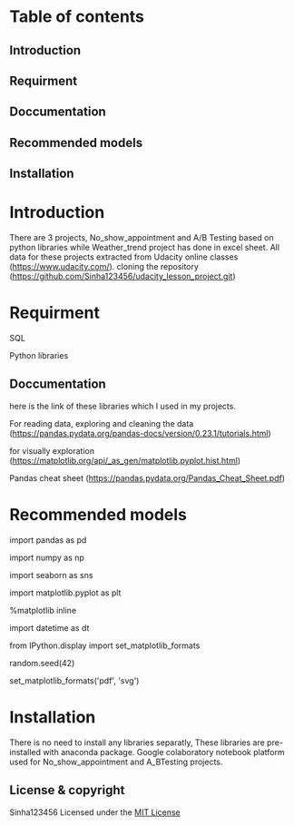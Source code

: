 # Table of contents

## Introduction
## Requirment
## Doccumentation
## Recommended models
## Installation

# Introduction
There are 3 projects, No_show_appointment and A/B Testing based on python libraries while Weather_trend project has done in excel sheet.
All data for these projects extracted from Udacity online classes (https://www.udacity.com/).
cloning the repository (https://github.com/Sinha123456/udacity_lesson_project.git)

# Requirment

SQL

Python libraries

## Doccumentation
 
here is the link of these libraries which I used in my projects.

For reading data, exploring and cleaning the data (https://pandas.pydata.org/pandas-docs/version/0.23.1/tutorials.html)

for visually exploration (https://matplotlib.org/api/_as_gen/matplotlib.pyplot.hist.html)

Pandas cheat sheet (https://pandas.pydata.org/Pandas_Cheat_Sheet.pdf)

# Recommended models

import pandas as pd

import numpy as np

import seaborn as sns

import matplotlib.pyplot as plt

%matplotlib inline

import datetime as dt

from IPython.display import set_matplotlib_formats

random.seed(42)

set_matplotlib_formats('pdf', 'svg')

# Installation
There is no need to install any libraries separatly, These libraries are pre-installed with anaconda package. 
Google colaboratory notebook platform used for No_show_appointment and A_BTesting projects.

## License & copyright
Sinha123456
Licensed under the [MIT License](License)
